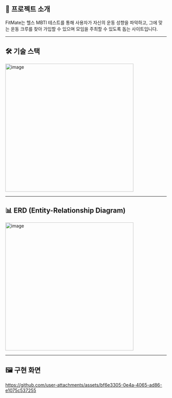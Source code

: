 ## 🚀 프로젝트 소개

FitMate는 헬스 MBTI 테스트를 통해 사용자가 자신의 운동 성향을 파악하고, 그에 맞는 운동 크루를 찾아 가입할 수 있으며 모임을 주최할 수 있도록 돕는 사이트입니다.

---

## 🛠️ 기술 스택

<img src="https://github.com/user-attachments/assets/635372c2-3e34-42e0-864e-932e16ca35f8" alt="image" width="400">

---
## 📊 ERD (Entity-Relationship Diagram)

<img src="https://github.com/user-attachments/assets/f2dd186a-b680-4f6c-abbb-54fa1bbc76f9" alt="image" width="400">

---

## 🖼️ 구현 화면

https://github.com/user-attachments/assets/bf6e3305-0e4a-4065-ad86-e1075c537255


<!--
## 📂 프로젝트 상세 정보

프로젝트에 대한 자세한 내용은 아래 링크에서 확인하세요:  
👉 [포트폴리오 확인하기](https://www.canva.com/design/DAGcplpMzWM/RpfGAANtxtJfby_qk12vrg/edit)
-->
